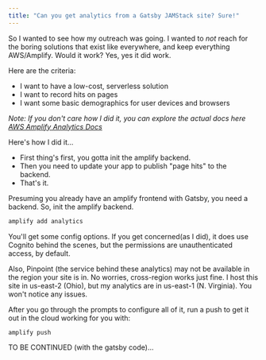 ```yaml
---
title: "Can you get analytics from a Gatsby JAMStack site? Sure!"
---
```


So I wanted to see how my outreach was going. I wanted to _not_ reach for the boring solutions that exist like everywhere, and keep everything AWS/Amplify. Would it work? Yes, yes it did work.

Here are the criteria:

- I want to have a low-cost, serverless solution
- I want to record hits on pages
- I want some basic demographics for user devices and browsers

_Note: If you don't care how I did it, you can explore the actual docs here [AWS Amplify Analytics Docs](https://aws-amplify.github.io/docs/js/analytics)_

Here's how I did it...

- First thing's first, you gotta init the amplify backend.
- Then you need to update your app to publish "page hits" to the backend.
- That's it.

Presuming you already have an amplify frontend with Gatsby, you need a backend. So, init the amplify backend.

```bash
amplify add analytics
```

You'll get some config options. If you get concerned(as I did), it does use Cognito behind the scenes, but the permissions are unauthenticated access, by default.

Also, Pinpoint (the service behind these analytics) may not be available in the region your site is in. No worries, cross-region works just fine. I host this site in us-east-2 (Ohio), but my analytics are in us-east-1 (N. Virginia). You won't notice any issues.

After you go through the prompts to configure all of it, run a push to get it out in the cloud working for you with:

```bash
amplify push
```

TO BE CONTINUED (with the gatsby code)...
